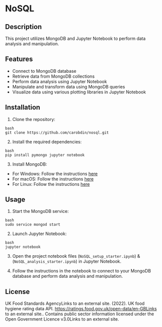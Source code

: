 # NoSQL

## Description

This project utilizes MongoDB and Jupyter Notebook to perform data analysis and manipulation. 

## Features

- Connect to MongoDB database
- Retrieve data from MongoDB collections
- Perform data analysis using Jupyter Notebook
- Manipulate and transform data using MongoDB queries
- Visualize data using various plotting libraries in Jupyter Notebook

## Installation

1. Clone the repository:
```
bash
git clone https://github.com/carobdin/nosql.git
```
2. Install the required dependencies:
```
bash
pip install pymongo jupyter notebook
```
3. Install MongoDB:

- For Windows: Follow the instructions [here](https://docs.mongodb.com/manual/tutorial/install-mongodb-on-windows/)
- For macOS: Follow the instructions [here](https://docs.mongodb.com/manual/tutorial/install-mongodb-on-os-x/)
- For Linux: Follow the instructions [here](https://docs.mongodb.com/manual/administration/install-on-linux/)

## Usage

1. Start the MongoDB service:
```
bash
sudo service mongod start
```
2. Launch Jupyter Notebook:
```
bash
jupyter notebook
```
3. Open the project notebook files (`NoSQL_setup_starter.ipynb`) & (`NoSQL_analysis_starter.ipynb`) in Jupyter Notebook.

4. Follow the instructions in the notebook to connect to your MongoDB database and perform data analysis and manipulation.


## License

UK Food Standards AgencyLinks to an external site. (2022). UK food hygiene rating data API. https://ratings.food.gov.uk/open-data/en-GBLinks to an external site.. Contains public sector information licensed under the Open Government Licence v3.0Links to an external site.
